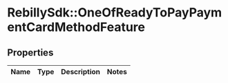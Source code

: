 # RebillySdk::OneOfReadyToPayPaymentCardMethodFeature

## Properties
Name | Type | Description | Notes
------------ | ------------- | ------------- | -------------

